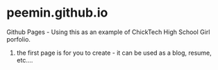 # peemin.github.io
Github Pages - Using this as an example of ChickTech High School Girl porfolio.
1. the first page is for you to create - it can be used as a blog, resume, etc....

